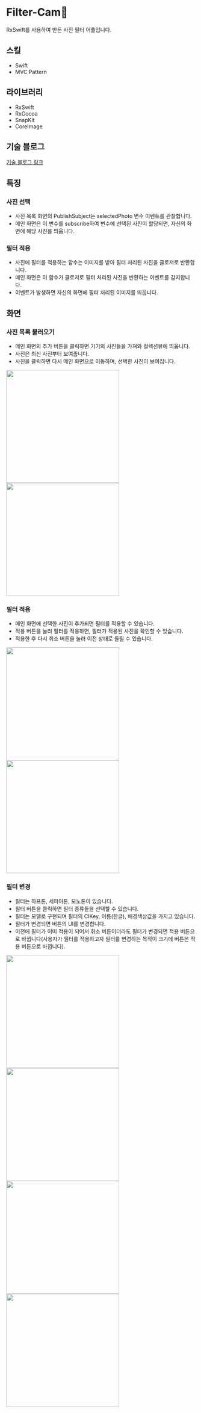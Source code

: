 # Filter-Cam🌆
RxSwift를 사용하여 만든 사진 필터 어플입니다.

## 스킬
- Swift
- MVC Pattern

## 라이브러리
- RxSwift
- RxCocoa
- SnapKit
- CoreImage

## 기술 블로그
[기술 블로그 링크](https://velog.io/@leeesangheee/Mastering-RxSwift-4%EA%B0%95-RxSwift%EB%A5%BC-%EC%9D%B4%EC%9A%A9%ED%95%B4-%EC%82%AC%EC%A7%84-%ED%95%84%ED%84%B0-%EC%95%B1-%EB%A7%8C%EB%93%A4%EA%B8%B0)

## 특징
### 사진 선택
- 사진 목록 화면의 PublishSubject는 selectedPhoto 변수 이벤트를 관찰합니다.
- 메인 화면은 이 변수를 subscribe하여 변수에 선택된 사진이 할당되면, 자신의 화면에 해당 사진를 띄웁니다. 

### 필터 적용
- 사진에 필터를 적용하는 함수는 이미지를 받아 필터 처리된 사진을 클로저로 반환합니다.
- 메인 화면은 이 함수가 클로저로 필터 처리된 사진을 반환하는 이벤트를 감지합니다.
- 이벤트가 발생하면 자신의 화면에 필터 처리된 이미지를 띄웁니다.

## 화면

### 사진 목록 불러오기
- 메인 화면의 추가 버튼을 클릭하면 기기의 사진들을 가져와 컬렉션뷰에 띄웁니다.
- 사진은 최신 사진부터 보여줍니다.
- 사진을 클릭하면 다시 메인 화면으로 이동하며, 선택한 사진이 보여집니다.

<img src="https://user-images.githubusercontent.com/61302874/138222464-ed4328b7-f4ef-474c-92c1-dbbd5aeb8fda.gif" width="300" align="left" >
<img src="https://user-images.githubusercontent.com/61302874/138220683-bcf98ab2-bffc-4ca8-adeb-026567be1d82.png" width="300" >

### 필터 적용
- 메인 화면에 선택한 사진이 추가되면 필터를 적용할 수 있습니다.
- 적용 버튼을 눌러 필터를 적용하면, 필터가 적용된 사진을 확인할 수 있습니다.
- 적용한 후 다시 취소 버튼을 눌러 이전 상태로 돌릴 수 있습니다.

<img src="https://user-images.githubusercontent.com/61302874/138222629-04935a38-02a9-4452-a4ff-a8a923a4b36f.gif" width="300" align="left" >
<img src="https://user-images.githubusercontent.com/61302874/138222958-5954a2b8-5c8d-4626-9dbe-f1a285fc998f.png" width="300" >

### 필터 변경
- 필터는 하프톤, 세피아톤, 모노톤이 있습니다.
- 필터 버튼을 클릭하면 필터 종류들을 선택할 수 있습니다.
- 필터는 모델로 구현되며 필터의 CIKey, 이름(한글), 배경색상값을 가지고 있습니다.
- 필터가 변경되면 버튼의 UI를 변경합니다.
- 이전에 필터가 이미 적용이 되어서 취소 버튼이더라도 필터가 변경되면 적용 버튼으로 바뀝니다(사용자가 필터를 적용하고자 필터를 변경하는 목적이 크기에 버튼은 적용 버튼으로 바뀝니다).

<img src="https://user-images.githubusercontent.com/61302874/138222797-12c32191-fbb5-4b2f-a942-a40c9a291e51.gif" width="300" align="left" >
<img src="https://user-images.githubusercontent.com/61302874/138222988-e34c1de1-fc75-4105-bfde-eeb9f67d8e99.png" width="300" >

<img src="https://user-images.githubusercontent.com/61302874/138220905-05e88c3b-4376-481f-ae88-ec0d855f93f3.png" width="300" align="left" >
<img src="https://user-images.githubusercontent.com/61302874/138220929-bdcffd68-50c0-44b4-90ac-a559531a83b0.png" width="300" >
